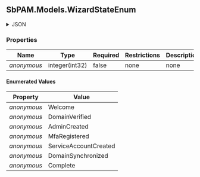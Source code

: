 
<h2 id="tocS_SbPAM.Models.WizardStateEnum">SbPAM.Models.WizardStateEnum</h2>

<a id="schemasbpam.models.wizardstateenum"></a>
<a id="schema_SbPAM.Models.WizardStateEnum"></a>
<a id="tocSsbpam.models.wizardstateenum"></a>
<a id="tocssbpam.models.wizardstateenum"></a>

<details><summary>JSON</summary>


```json
"Welcome"

```


</details>

### Properties

|Name|Type|Required|Restrictions|Description|
|---|---|---|---|---|
|*anonymous*|integer(int32)|false|none|none|

#### Enumerated Values

|Property|Value|
|---|---|
|*anonymous*|Welcome|
|*anonymous*|DomainVerified|
|*anonymous*|AdminCreated|
|*anonymous*|MfaRegistered|
|*anonymous*|ServiceAccountCreated|
|*anonymous*|DomainSynchronized|
|*anonymous*|Complete|


